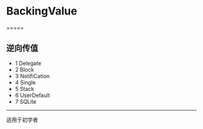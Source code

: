 # BackingValue

=====

## 逆向传值

* 1 Delegate
* 2 Block
* 3 NotifiCation
* 4 Single
* 5 Stack
* 6 UserDefault
* 7 SQLite

-----

<p>
适用于初学者
</p>